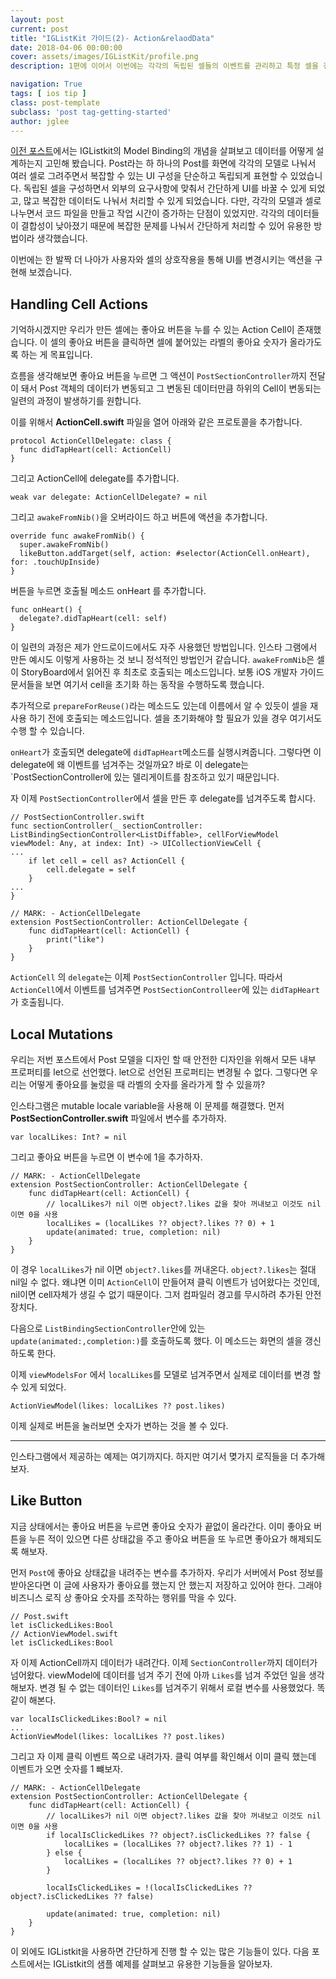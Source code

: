 ```yaml
---
layout: post
current: post
title: "IGListKit 가이드(2)- Action&relaodData"
date: 2018-04-06 00:00:00
cover: assets/images/IGListKit/profile.png
description: 1편에 이어서 이번에는 각각의 독립된 셀들의 이벤트를 관리하고 특정 셀을 갱신하는 방법에 대해서 알아보려 합니다.

navigation: True
tags: [ ios tip ]
class: post-template
subclass: 'post tag-getting-started'
author: jglee
---
```


[이전 포스트](https://leejigun.github.io/IGListKit)에서는 IGListkit의 Model Binding의 개념을 살펴보고 데이터를 어떻게 설계하는지 고민해 봤습니다. Post라는 하 하나의 Post를 화면에 각각의 모델로 나눠서 여러 셀로 그려주면서 복잡할 수 있는 UI 구성을 단순하고 독립되게 표현할 수 있었습니다.
 독립된 셀을 구성하면서 외부의 요구사항에 맞춰서 간단하게 UI를 바꿀 수 있게 되었고, 많고 복잡한 데이터도 나눠서 처리할 수 있게 되었습니다. 다만, 각각의 모델과 셀로 나누면서 코드 파일을 만들고 작업 시간이 증가하는 단점이 있었지만. 각각의 데이터들이 결합성이 낮아졌기 때문에 복잡한 문제를 나눠서 간단하게 처리할 수 있어 유용한 방법이라 생각했습니다.

 이번에는 한 발짝 더 나아가 사용자와 셀의 상호작용을 통해 UI를 변경시키는 액션을 구현해 보겠습니다.

## Handling Cell Actions

 기억하시겠지만 우리가 만든 셀에는 좋아요 버튼을 누를 수 있는 Action Cell이 존재했습니다. 이 셀의 좋아요 버튼을 클릭하면 셀에 붙어있는 라벨의 좋아요 숫자가 올라가도록 하는 게 목표입니다.

 흐름을 생각해보면 좋아요 버튼을 누르면 그 액션이 `PostSectionController`까지 전달이 돼서 Post 객체의 데이터가 변동되고 그 변동된 데이터만큼 하위의 Cell이 변동되는 일련의 과정이 발생하기를 원합니다.

이를 위해서 **ActionCell.swift** 파일을 열어 아래와 같은 프로토콜을 추가합니다.

```
protocol ActionCellDelegate: class {
  func didTapHeart(cell: ActionCell)
}
```

그리고 ActionCell에 delegate를 추가합니다.

```
weak var delegate: ActionCellDelegate? = nil
```

그리고 `awakeFromNib()`을 오버라이드 하고 버튼에 액션을 추가합니다.

```
override func awakeFromNib() {
  super.awakeFromNib()
  likeButton.addTarget(self, action: #selector(ActionCell.onHeart), for: .touchUpInside)
}
```

버튼을 누르면 호출될 메소드 onHeart 를 추가합니다.

```
func onHeart() {
  delegate?.didTapHeart(cell: self)
}
```

  이 일련의 과정은 제가 안드로이드에서도 자주 사용했던 방법입니다. 인스타 그램에서 만든 예시도 이렇게 사용하는 것 보니 정석적인 방법인거 같습니다. `awakeFromNib`은 셀이 StoryBoard에서 읽어진 후 최초로 호출되는 메소드입니다. 보통 iOS 개발자 가이드 문서들을 보면 여기서 cell을 초기화 하는 동작을 수행하도록 했습니다.

 추가적으로  `prepareForReuse()`라는 메소드도 있는데 이름에서 알 수 있듯이 셀을 재사용 하기 전에 호출되는 메소드입니다. 셀을 초기화해야 할 필요가 있을 경우 여기서도 수행 할 수 있습니다.

 `onHeart`가 호출되면 delegate에 `didTapHeart`메소드를 실행시켜줍니다. 그렇다면 이 delegate에 왜 이벤트를 넘겨주는 것일까요? 바로 이 delegate는 `PostSectionController에 있는 델리게이트를 참조하고 있기 때문입니다.

 자 이제 `PostSectionController`에서 셀을 만든 후 delegate를 넘겨주도록 합시다.

```
// PostSectionController.swift
func sectionController(_ sectionController: ListBindingSectionController<ListDiffable>, cellForViewModel viewModel: Any, at index: Int) -> UICollectionViewCell {
...
    if let cell = cell as? ActionCell {
        cell.delegate = self
    }
...
}

// MARK: - ActionCellDelegate
extension PostSectionController: ActionCellDelegate {
    func didTapHeart(cell: ActionCell) {
        print("like")
    }
}
```

 `ActionCell` 의 `delegate`는 이제 `PostSectionController` 입니다. 따라서 `ActionCell`에서 이벤트를 넘겨주면 `PostSectionControlleer`에 있는 `didTapHeart`가 호출됩니다.

## Local Mutations

 우리는 저번 포스트에서 Post 모델을 디자인 할 때 안전한 디자인을 위해서 모든 내부 프로퍼티를 let으로 선언했다. let으로 선언된 프로퍼티는 변경될 수 없다. 그렇다면 우리는 어떻게 좋아요를 눌렀을 때 라벨의 숫자를 올라가게 할 수 있을까?

 인스타그램은 mutable locale variable을 사용해 이 문제를 해결했다. 먼저 **PostSectionController.swift** 파일에서 변수를 추가하자.

```
var localLikes: Int? = nil
```

그리고 좋아요 버튼을 누르면 이 변수에 1을 추가하자.

```
// MARK: - ActionCellDelegate
extension PostSectionController: ActionCellDelegate {
    func didTapHeart(cell: ActionCell) {
        // localLikes가 nil 이면 object?.likes 값을 찾아 꺼내보고 이것도 nil이면 0을 사용
        localLikes = (localLikes ?? object?.likes ?? 0) + 1
        update(animated: true, completion: nil)
    }
}
```

 이 경우 `localLikes`가  nil 이면 `object?.likes`를 꺼내온다. `object?.likes`는 절대 nil일 수 없다. 왜냐면 이미 `ActionCell`이 만들어져 클릭 이벤트가 넘어왔다는 것인데, nil이면 cell자체가 생길 수 없기 때문이다. 그저 컴파일러 경고를 무시하려 추가된 안전장치다.

 다음으로 `ListBindingSectionController`안에 있는`update(animated:,completion:)`를 호출하도록 했다. 이 메소드는 화면의 셀을 갱신하도록 한다.

 이제 `viewModelsFor` 에서 `localLikes`를 모델로 넘겨주면서 실제로 데이터를 변경 할 수 있게 되었다.

```
ActionViewModel(likes: localLikes ?? post.likes)
```



 이제 실제로 버튼을 눌러보면 숫자가 변하는 것을 볼 수 있다.

---

 인스타그램에서 제공하는 예제는 여기까지다. 하지만 여기서 몆가지 로직들을 더 추가해보자.



## Like Button

 지금 상태에서는 좋아요 버튼을 누르면 좋아요 숫자가 끝없이 올라간다. 이미 좋아요 버튼을 누른 적이 있으면 다른 상태값을 주고 좋아요 버튼을 또 누르면 좋아요가 해제되도록 해보자.

 먼저 `Post`에 좋아요 상태값을 내려주는 변수를 추가하자. 우리가 서버에서 Post 정보를 받아온다면 이 글에 사용자가 좋아요를 했는지 안 했는지 저장하고 있어야 한다. 그래야 비즈니스 로직 상 좋아요 숫자를 조작하는 행위를 막을 수 있다.

```
// Post.swift
let isClickedLikes:Bool
// ActionViewModel.swift
let isClickedLikes:Bool
```

 자 이제 ActionCell까지 데이터가 내려간다. 이제 `SectionController`까지 데이터가 넘어왔다. viewModel에 데이터를 넘겨 주기 전에 아까 `Likes`를 넘겨 주었던 일을 생각해보자. 변경 될 수 없는 데이터인 `Likes`를 넘겨주기 위해서 로컬 변수를 사용했었다. 똑같이 해본다.

```
var localIsClickedLikes:Bool? = nil
...
ActionViewModel(likes: localLikes ?? post.likes)
```

 그리고 자 이제 클릭 이벤트 쪽으로 내려가자. 클릭 여부를 확인해서 이미 클릭 했는데 이벤트가 오면 숫자를 1 뺴보자.

```
// MARK: - ActionCellDelegate
extension PostSectionController: ActionCellDelegate {
    func didTapHeart(cell: ActionCell) {
        // localLikes가 nil 이면 object?.likes 값을 찾아 꺼내보고 이것도 nil이면 0을 사용
        if localIsClickedLikes ?? object?.isClickedLikes ?? false {
            localLikes = (localLikes ?? object?.likes ?? 1) - 1
        } else {
            localLikes = (localLikes ?? object?.likes ?? 0) + 1
        }

        localIsClickedLikes = !(localIsClickedLikes ?? object?.isClickedLikes ?? false)

        update(animated: true, completion: nil)
    }
}
```



 이 외에도 IGListkit을 사용하면 간단하게 진행 할 수 있는 많은 기능들이 있다. 다음 포스트에서는 IGListkit의 샘플 예제를 살펴보고 유용한 기능들을 알아보자.
